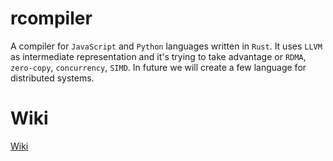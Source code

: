 # rcompiler

A compiler for `JavaScript` and `Python` languages written in `Rust`. It uses `LLVM` as intermediate representation and it's trying to take advantage or `RDMA`, `zero-copy`, `concurrency`, `SIMD`. In future we will create a few language for distributed systems.

# Wiki

[Wiki](https://github.com/radumarias/rcompiler/wiki)
